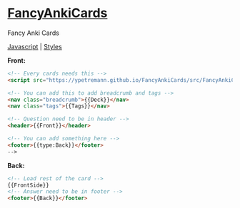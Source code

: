 # [FancyAnkiCards](https://ypetremann.github.io/FancyAnkiCards/)

Fancy Anki Cards

[Javascript](src/FancyAnkiCards.js) | [Styles](src/FancyAnkiCards.css)

**Front:**

```html
<!-- Every cards needs this -->
<script src="https://ypetremann.github.io/FancyAnkiCards/src/FancyAnkiCards.js"></script>

<!-- You can add this to add breadcrumb and tags -->
<nav class="breadcrumb">{{Deck}}</nav>
<nav class="tags">{{Tags}}</nav>

<!-- Question need to be in header -->
<header>{{Front}}</header>

<!-- You can add something here -->
<footer>{{type:Back}}</footer>
-->
```

**Back:**

```html
<!-- Load rest of the card -->
{{FrontSide}}
<!-- Answer need to be in footer -->
<footer>{{Back}}</footer>
```

